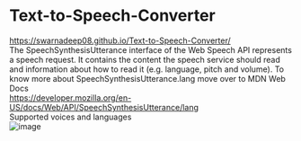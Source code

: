 # Text-to-Speech-Converter
https://swarnadeep08.github.io/Text-to-Speech-Converter/ \
The SpeechSynthesisUtterance interface of the Web Speech API represents a speech request. It contains the content the speech service should read and information about how to read it (e.g. language, pitch and volume). To know more about SpeechSynthesisUtterance.lang move over to MDN Web Docs \
https://developer.mozilla.org/en-US/docs/Web/API/SpeechSynthesisUtterance/lang \
Supported voices and languages \
![image](https://user-images.githubusercontent.com/71882912/149767921-1546f33d-41bc-4087-ab40-6036ec7b6b40.png)
